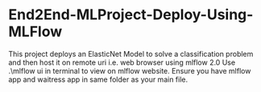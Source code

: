 # End2End-MLProject-Deploy-Using-MLFlow

This project deploys an ElasticNet Model to solve a classification problem and then host it on remote uri i.e. web browser using mlflow 2.0
Use .\mlflow ui in terminal to view on mlflow website. Ensure you have mlflow app and waitress app in same folder as your main file.

